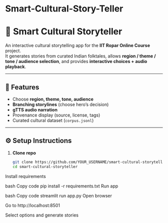 # Smart-Cultural-Story-Teller

# 📖 Smart Cultural Storyteller

An interactive cultural storytelling app for the **IIT Ropar Online Course** project.  
It generates stories from curated Indian folktales, allows **region / theme / tone / audience selection**, and provides **interactive choices + audio playback**.

---

## 🚀 Features
- Choose **region, theme, tone, audience**
- **Branching storylines** (choose hero’s decision)
- **gTTS audio narration**
- Provenance display (source, license, tags)
- Curated cultural dataset (`corpus.jsonl`)

---

## ⚙️ Setup Instructions
1. **Clone repo**
   ```bash
   git clone https://github.com/YOUR_USERNAME/smart-cultural-storyteller.git
   cd smart-cultural-storyteller
Install requirements

bash
Copy code
pip install -r requirements.txt
Run app

bash
Copy code
streamlit run app.py
Open browser

Go to http://localhost:8501

Select options and generate stories
